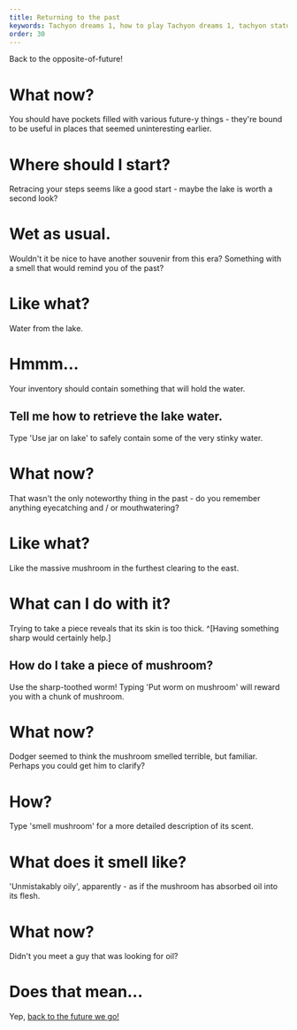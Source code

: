```yaml
---
title: Returning to the past
keywords: Tachyon dreams 1, how to play Tachyon dreams 1, tachyon statue, tachyon future, tachyon future past
order: 30
---
```


Back to the opposite-of-future!

# What now?
You should have pockets filled with various future-y things - they're bound to be useful in places that seemed uninteresting earlier.

# Where should I start?
Retracing your steps seems like a good start - maybe the lake is worth a second look?

# Wet as usual.
Wouldn't it be nice to have another souvenir from this era? Something with a smell that would remind you of the past?

# Like what?
Water from the lake.

# Hmmm...
Your inventory should contain something that will hold the water.

## Tell me how to retrieve the lake water.
Type 'Use jar on lake' to safely contain some of the very stinky water.

# What now?
That wasn't the only noteworthy thing in the past - do you remember anything eyecatching and / or mouthwatering?

# Like what?
Like the massive mushroom in the furthest clearing to the east.

# What can I do with it?
Trying to take a piece reveals that its skin is too thick. ^[Having something sharp would certainly help.]

## How do I take a piece of mushroom?
Use the sharp-toothed worm! Typing 'Put worm on mushroom' will reward you with a chunk of mushroom.

# What now?
Dodger seemed to think the mushroom smelled terrible, but familiar. Perhaps you could get him to clarify?

# How?
Type 'smell mushroom' for a more detailed description of its scent.

# What does it smell like?
'Unmistakably oily', apparently - as if the mushroom has absorbed oil into its flesh.

# What now?
Didn't you meet a guy that was looking for oil?

# Does that mean...
Yep, [back to the future we go!](../ToTheFuture/returned.md)
